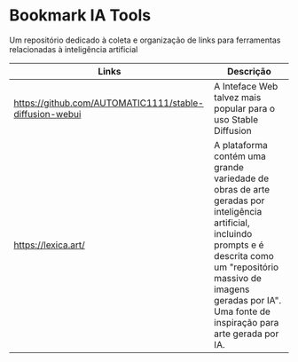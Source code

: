 # Bookmark IA Tools

Um repositório dedicado à coleta e organização de links para ferramentas relacionadas à inteligência artificial


| Links | Descrição |
|-------|-----------|
| https://github.com/AUTOMATIC1111/stable-diffusion-webui | A Inteface Web talvez mais popular para o uso Stable Diffusion |
| https://lexica.art/ |  A plataforma contém uma grande variedade de obras de arte geradas por inteligência artificial, incluindo prompts e é descrita como um "repositório massivo de imagens geradas por IA". Uma fonte de inspiração para arte gerada por IA. |

